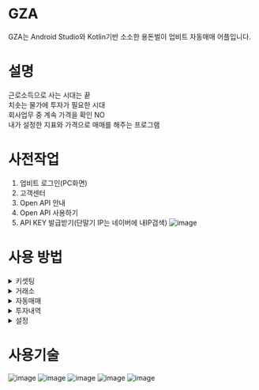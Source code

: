 # GZA
GZA는 Android Studio와 Kotlin기반 소소한 용돈벌이 업비트 자동매매 어플입니다.

# 설명
근로소득으로 사는 시대는 끝  
치솟는 물가에 투자가 필요한 시대  
회사업무 중 계속 가격을 확인 NO  
내가 설정한 지표와 가격으로 매매를 해주는 프로그램  

# 사전작업
1. 업비트 로그인(PC화면)
2. 고객센터
3. Open API 안내
4. Open API 사용하기
5. API KEY 발급받기(단말기 IP는 네이버에 내IP검색)
![image](https://user-images.githubusercontent.com/45412843/206963144-d117df2b-58f0-4003-9598-a7eb59601e8b.png)

# 사용 방법
<details>
<summary>키셋팅</summary>

> 첫 실행시 Open API KEY 입력  
> <img src="https://user-images.githubusercontent.com/45412843/206974334-dc71d1bf-1d48-4b1d-af61-113030674080.jpg" width="200"/>  
</details>

<details>
<summary>거래소</summary>
  
> 업비트 원화 상장코인 5초마다 상태 업데이트  
> <img src="https://user-images.githubusercontent.com/45412843/206977053-8b439a63-1d46-4360-80e1-17611c6cf490.gif" width="200"/>  
> 초성 또는 심볼 검색  
> <img src="https://user-images.githubusercontent.com/45412843/207007726-1470d7a7-0af7-4402-a38e-a0daf8541834.gif" width="200"/> <img src="https://user-images.githubusercontent.com/45412843/207006639-a2971318-466c-4ecc-8e55-b43ab909e301.gif" width="200"/>  
> 캔들차트 및 거래량 차트 확인  
> <img src="https://user-images.githubusercontent.com/45412843/207006631-d68080ab-b1c7-4f05-bd51-4aa208ceae8e.gif" width="200"/>  
</details>

<details>
<summary>자동매매</summary>

> 현재 지표 확인 및 매매 조건 설정 후 자동매매  
> > * **빈 값인 경우 해당 조건은 무시**
> > * 매수  
> > * 현재 지표 및 가격이 설정한 값보다 낮은 경우  
> > * 매도
> > * 현재 지표 및 가격이 설정한 값보다 높은 경우
> <img src="https://user-images.githubusercontent.com/45412843/207233301-026febe8-b0fc-4034-a91d-783887a7d46d.gif" width="200"/>  
</details>

<details>
<summary>투자내역</summary>

> 보유자산 및 거래내역 확인  
> <img src="https://user-images.githubusercontent.com/45412843/207233104-86d5c3eb-4691-4289-99ff-44806e41a928.gif" width="200"/>   
</details>

<details>
<summary>설정</summary>

> 주간/야간 모드 설정 및 키 변경  
> <img src="https://user-images.githubusercontent.com/45412843/207262200-27556f38-e6d5-4c08-8d74-00d3f87c46d9.jpg" width="200"/> 
> <img src="https://user-images.githubusercontent.com/45412843/207262202-25b207c5-a942-4fdf-8f58-f6412caf1fd2.jpg" width="200"/>  
</details>

# 사용기술
![image](https://img.shields.io/badge/Android_Studio-Dolphin-3DDC84?style=flat&logo=android-studio&logoColor=white)
![image](https://img.shields.io/badge/Kotlin-1.7.20-0095D5?&style=flat&logo=kotlin&logoColor=white)
![image](https://img.shields.io/badge/Material--UI/UX-0081CB?style=flat&logo=material-ui&logoColor=white)
![image](https://img.shields.io/badge/Jetpack-AAC-red)
![image](https://img.shields.io/badge/Coroutine-8a2be2?style=flat)


